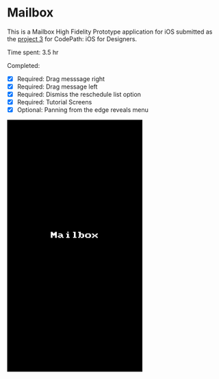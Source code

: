 # Mailbox

This is a Mailbox High Fidelity Prototype application for iOS submitted as the [project 3](https://courses.codepath.com/courses/ios_for_designers/unit/3#!assignment) for CodePath: iOS for Designers.

Time spent: 3.5 hr

Completed:

* [x] Required: Drag messsage right
* [x] Required: Drag message left
* [x] Required: Dismiss the reschedule list option
* [x] Required: Tutorial Screens
* [x] Optional: Panning from the edge reveals menu

![Video Walkthrough](Mailbox.gif)
